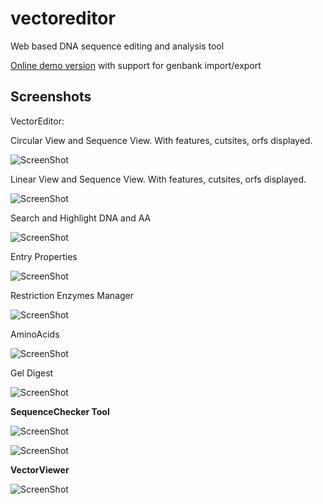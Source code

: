 vectoreditor
============

Web based DNA sequence editing and analysis tool

[Online demo version](https://public-registry.jbei.org/vectoreditor/) with support for genbank import/export
 
<b>Screenshots</b>
----

VectorEditor: 

Circular View and Sequence View. With features, cutsites, orfs displayed.

![ScreenShot](https://public-registry.jbei.org/static/vectoreditor1.png)


Linear View and Sequence View. With features, cutsites, orfs displayed.

![ScreenShot](https://public-registry.jbei.org/static/vectoreditor4.png)


Search and Highlight DNA and AA

![ScreenShot](https://public-registry.jbei.org/static/vectoreditor2.png)


Entry Properties

![ScreenShot](https://public-registry.jbei.org/static/vectoreditor3.png)


Restriction Enzymes Manager

![ScreenShot](https://public-registry.jbei.org/static/vectoreditor5.png)


AminoAcids

![ScreenShot](https://public-registry.jbei.org/static/vectoreditor7.png)

Gel Digest

![ScreenShot](https://public-registry.jbei.org/static/vectoreditor6.png)

<b>SequenceChecker Tool</b>

![ScreenShot](https://public-registry.jbei.org/static/sequencecheckertool1.png)


![ScreenShot](https://public-registry.jbei.org/static/sequencechecker1.png)


<b>VectorViewer</b>

![ScreenShot](https://public-registry.jbei.org/static/vectorviewer1.png)

